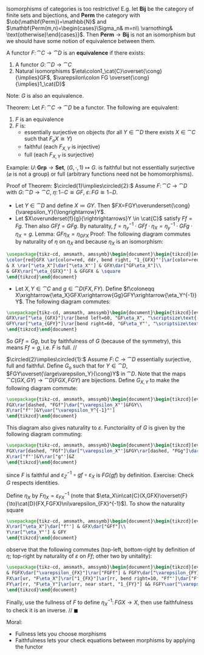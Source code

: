 Isomorphisms of categories is too restrictive! E.g. let $\mathbf{Bij}$ be the category of finite sets and bijections, and $\mathbf{Perm}$ the category with $\ob(\mathbf{Perm})=\mathbb{N}$ and $\mathbf{Perm(m,n)=\begin{cases}\Sigma_n& m=n\\ \varnothing& \text{otherwise}\end{cases}}$. Then $\mathbf{Perm}\to\mathbf{Bij}$ is not an isomorphism but we should have some notion of equivalence between them.

A functor $F\colon \cat{C}\to \cat{D}$ is an **equivalence** if there exists:
1. A functor $G\colon \cat{D}\to \cat{C}$
2. Natural isomorphisms $\eta\colon1_\cat{C}\overset{\cong}{\implies}GF$, $\varepsilon\colon FG \overset{\cong}{\implies}1_\cat{D}$

Note: $G$ is also an equivalence.

Theorem:
Let $F\colon \cat{C}\to \cat{D}$ be a functor. The following are equivalent:
1. $F$ is an equivalence
2. $F$ is:
    - essentially surjective on objects (for all $Y\in\cat{D}$ there exists ${} X\in\cat{C}$ such that $F_oX\cong Y$)
    - faithful (each $F_{X,Y}$ is injective)
    - full (each $F_{X,Y}$ is surjective)

Example:
$U\colon\mathbf{Grp}\to \mathbf{Set}$, $(G,\cdot,1)\mapsto G$. is faithful but not essentially surjective ($\varnothing$ is not a group) or full (arbitrary functions need not be homomorphisms).

Proof of Theorem:
$\circled{1}\implies\circled{2}:$ Assume $F\colon \cat{C}\to \cat{D}$ with $G\colon \cat{D}\to \cat{C}$, $\eta\colon 1_\cat{C}\cong GF$, $\varepsilon\colon FG\cong 1_\cat{D}$.
- Let $Y\in\cat{D}$ and define $X\coloneqq GY$. Then $FX=FGY\overunderset{\cong}{\varepsilon_Y}{\longrightarrow}Y$.
- Let $X\overunderset{f}{g}{\rightrightarrows}Y \in \cat{C}$ satisfy $Ff=Fg$. Then also $GFf=GFg$. By naturality, $f=\eta_y^{-1}\cdot GFf\cdot \eta_X=\eta_y^{-1}\cdot GFg\cdot \eta_X=g$.
    Lemma: $GF\eta_X=\eta_{GFX}$
    Proof: The following diagram commutes by naturality of $\eta$ on $\eta_X$ and <span class=red>because</span> $\eta_X$ is an isomorphism:
```tikz
\usepackage{tikz-cd, amsmath, amssymb}\begin{document}\begin{tikzcd}[every label/.append style={font=\small}]
\color{red}GFX \ar[color=red, ddr, bend right, "1_{GFX}"']\ar[color=red, dr, "\eta_X^{-1}"]\ar[color=red, drr, bend left, "1_{GFX}"]\\
& X \rar["\eta_X"]\dar["\eta_X"'] & GFX\dar["GF\eta_X"]\\
& GFX\rar["\eta_{GFX}"'] & GFGFX & \square
\end{tikzcd}\end{document}
```
- Let $X,Y\in\cat{C}$ and $g\in\cat{D}(FX,FY)$. Define $f\coloneqq X\xrightarrow{\eta_X}GFX\xrightarrow{Gg}GFY\xrightarrow{\eta_Y^{-1}}Y$. The following diagram commutes:
```tikz
\usepackage{tikz-cd, amsmath, amssymb}\begin{document}\begin{tikzcd}[every label/.append style={font=\small}, column sep=huge, row sep=large]
GFX\rar["\eta_{GFX}"]\rar[bend left=60, "GF\eta_X", "\scriptsize\text{(lemma)}"']\dar["Gg"']\ar[dr, phantom, "\substack{\text{(naturality of }\\\eta\text{ on }Gg\text{)}}"] & GFGFX\dar["GFGg"]\\
GFY\rar["\eta_{GFY}"]\rar[bend right=60, "GF\eta_Y"', "\scriptsize\text{(lemma)}"] & GFGFY\\
\end{tikzcd}\end{document}
```
So $GFf=Gg$, but by faithfulness of $G$ (because of the symmetry), this means $Ff=g$, i.e. $F$ is full. //

$\circled{2}\implies\circled{1}:$ Assume $F\colon C\to\cat{D}$ essentially surjective, full and faithful. Define ${} G_o {}$ such that for $Y\in\cat{D}$, $FGY\overset{\large\varepsilon_Y}{\cong}Y$ in $\cat{D}$. Note that the maps $\cat{C}(GX,GY)\to\cat{D}(FGX,FGY)$ are bijections. Define $G_{X,Y}$ to make the following diagram commute:
```tikz
\usepackage{tikz-cd, amsmath, amssymb}\begin{document}\begin{tikzcd}[every label/.append style={font=\small}]
FGX\rar[dashed, "FGf"]\dar["\varepsilon_X"']&FGY\\
X\rar["f"']&Y\uar["\varepsilon_Y^{-1}"']
\end{tikzcd}\end{document}
```
This diagram also gives naturality to $\varepsilon$. Functoriality of $G$ is given by the following diagram commuting:
```tikz
\usepackage{tikz-cd, amsmath, amssymb}\begin{document}\begin{tikzcd}[every label/.append style={font=\small}]
FGX\rar[dashed, "FGf"]\dar["\varepsilon_X"']&FGY\rar[dashed, "FGg"]\dar["\varepsilon_Y"']&FGZ\dar["\varepsilon_Z"]\\
X\rar["f"']&Y\rar["g"']&Z
\end{tikzcd}\end{document}
```
since $F$ is faithful and ${} \varepsilon_Z^{-1}\circ gf\circ\varepsilon_X {}$ is $FG(gf)$ by definition. Exercise: Check $G$ respects identities.

Define $\eta_X$ by $F\eta_X=\varepsilon_{FX}^{-1}$ (note that $\eta_X\in\cat{C}(X,GFX)\overset{F}{\to}\cat{D}(FX,FGFX)\ni\varepsilon_{FX}^{-1}$). To show the naturality square
```tikz
\usepackage{tikz-cd, amsmath, amssymb}\begin{document}\begin{tikzcd}[every label/.append style={font=\small}]
X\rar["\eta_X"]\dar["f"'] & GFX\dar["GFf"]\\
Y\rar["\eta_Y"'] & GFY
\end{tikzcd}\end{document}
```
observe that the following commutes (top-left, bottom-right by definition of $\eta$; top-right by naturality of $\varepsilon$ on $Ff$; other two by unitality):
```tikz
\usepackage{tikz-cd, amsmath, amssymb}\begin{document}\begin{tikzcd}[every label/.append style={font=\small}, column sep=huge, row sep=huge]
& FGFX\dar["\varepsilon_{FX}"]\rar["FGFf"] & FGFY\dar["\varepsilon_{FY}"]\\
FX\ar[ur, "F\eta_X"]\rar["1_{FX}"]\ar[rr, bend right=10, "Ff"']\dar["Ff"] & FX\rar["Ff"] & FY\\
FY\ar[rr, "F\eta_Y"]\ar[urr, near start, "1_{FY}"] && FGFY\uar["\varepsilon_{FY}"']
\end{tikzcd}\end{document}
```
Finally, use the fullness of $F$ to define $\eta_X^{-1}\colon FGX\to X$, then use faithfulness to check it is an inverse. // $\blacksquare$

Moral:
- Fullness lets you choose morphisms
- Faithfulness lets your check equations between morphisms by applying the functor